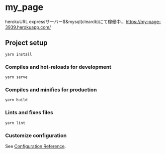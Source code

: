# my_page
herokuURL
expressサーバー$&mysql(cleardb)にて稼働中...
https://my-page-3939.herokuapp.com/



## Project setup
```
yarn install
```

### Compiles and hot-reloads for development
```
yarn serve
```

### Compiles and minifies for production
```
yarn build
```

### Lints and fixes files
```
yarn lint
```

### Customize configuration
See [Configuration Reference](https://cli.vuejs.org/config/).
